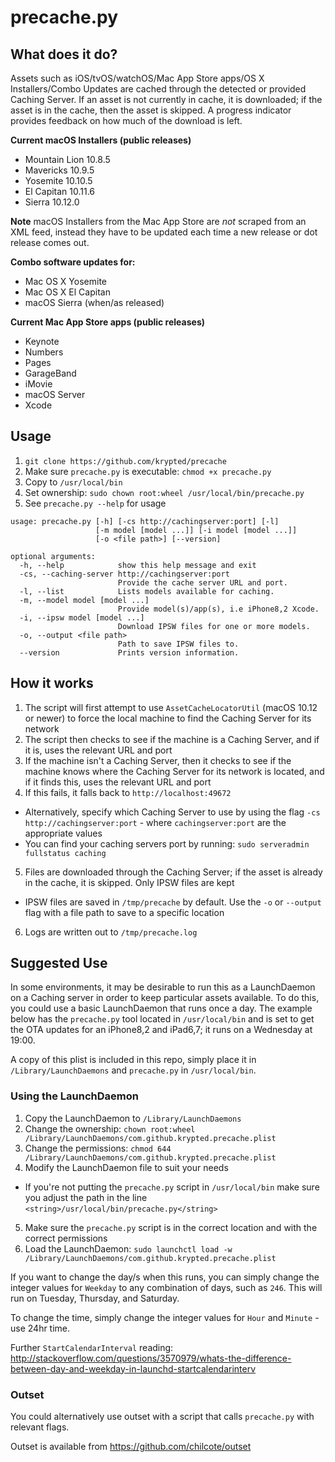 # precache.py

## What does it do?
Assets such as iOS/tvOS/watchOS/Mac App Store apps/OS X Installers/Combo Updates are cached through the detected or provided Caching Server.
If an asset is not currently in cache, it is downloaded; if the asset is in the cache, then the asset is skipped.
A progress indicator provides feedback on how much of the download is left.

**Current macOS Installers (public releases)**
* Mountain Lion 10.8.5
* Mavericks 10.9.5
* Yosemite 10.10.5
* El Capitan 10.11.6
* Sierra 10.12.0

**Note** macOS Installers from the Mac App Store are _not_ scraped from an XML feed, instead they have to be updated each time a new release or dot release comes out.

**Combo software updates for:**
* Mac OS X Yosemite
* Mac OS X El Capitan
* macOS Sierra (when/as released)

**Current Mac App Store apps (public releases)**
* Keynote
* Numbers
* Pages
* GarageBand
* iMovie
* macOS Server
* Xcode

## Usage
1. `git clone https://github.com/krypted/precache`
2. Make sure `precache.py` is executable: `chmod +x precache.py`
3. Copy to `/usr/local/bin`
4. Set ownership: `sudo chown root:wheel /usr/local/bin/precache.py`
5. See `precache.py --help` for usage

```
usage: precache.py [-h] [-cs http://cachingserver:port] [-l]
                   [-m model [model ...]] [-i model [model ...]]
                   [-o <file path>] [--version]

optional arguments:
  -h, --help            show this help message and exit
  -cs, --caching-server http://cachingserver:port
                        Provide the cache server URL and port.
  -l, --list            Lists models available for caching.
  -m, --model model [model ...]
                        Provide model(s)/app(s), i.e iPhone8,2 Xcode.
  -i, --ipsw model [model ...]
                        Download IPSW files for one or more models.
  -o, --output <file path>
                        Path to save IPSW files to.
  --version             Prints version information.
```

## How it works
1. The script will first attempt to use `AssetCacheLocatorUtil` (macOS 10.12 or newer) to force the local machine to find the Caching Server for its network
2. The script then checks to see if the machine is a Caching Server, and if it is, uses the relevant URL and port
3. If the machine isn't a Caching Server, then it checks to see if the machine knows where the Caching Server for its network is located, and if it finds this, uses the relevant URL and port
4. If this fails, it falls back to `http://localhost:49672`
  * Alternatively, specify which Caching Server to use by using the flag `-cs http://cachingserver:port` - where `cachingserver:port` are the appropriate values
  * You can find your caching servers port by running: `sudo serveradmin fullstatus caching`
5. Files are downloaded through the Caching Server; if the asset is already in the cache, it is skipped. Only IPSW files are kept
  * IPSW files are saved in `/tmp/precache` by default. Use the `-o` or `--output` flag with a file path to save to a specific location
6. Logs are written out to `/tmp/precache.log`

## Suggested Use
In some environments, it may be desirable to run this as a LaunchDaemon on a Caching server in order to keep particular assets available. To do this, you could use a basic LaunchDaemon that runs once a day.
The example below has the `precache.py` tool located in `/usr/local/bin` and is set to get the OTA updates for an iPhone8,2 and iPad6,7; it runs on a Wednesday at 19:00.

A copy of this plist is included in this repo, simply place it in `/Library/LaunchDaemons` and `precache.py` in `/usr/local/bin`.

### Using the LaunchDaemon
1. Copy the LaunchDaemon to `/Library/LaunchDaemons`
2. Change the ownership: `chown root:wheel /Library/LaunchDaemons/com.github.krypted.precache.plist`
3. Change the permissions: `chmod 644 /Library/LaunchDaemons/com.github.krypted.precache.plist`
4. Modify the LaunchDaemon file to suit your needs
  * If you're not putting the `precache.py` script in `/usr/local/bin` make sure you adjust the path in the line `<string>/usr/local/bin/precache.py</string>`
5. Make sure the `precache.py` script is in the correct location and with the correct permissions
6. Load the LaunchDaemon: `sudo launchctl load -w /Library/LaunchDaemons/com.github.krypted.precache.plist`

If you want to change the day/s when this runs, you can simply change the integer values for `Weekday` to any combination of days, such as `246`. This will run on Tuesday, Thursday, and Saturday.

To change the time, simply change the integer values for `Hour` and `Minute` - use 24hr time.

Further `StartCalendarInterval` reading: http://stackoverflow.com/questions/3570979/whats-the-difference-between-day-and-weekday-in-launchd-startcalendarinterv

### Outset
You could alternatively use outset with a script that calls `precache.py` with relevant flags.

Outset is available from https://github.com/chilcote/outset
